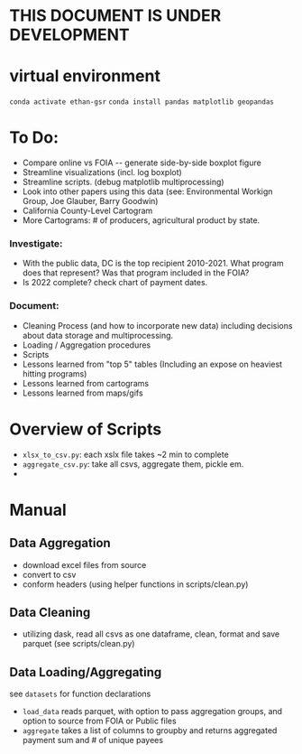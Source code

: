 # THIS DOCUMENT IS UNDER DEVELOPMENT

# virtual environment
`conda activate ethan-gsr`
`conda install pandas matplotlib geopandas`



# To Do:
- Compare online vs FOIA -- generate side-by-side boxplot figure
- Streamline visualizations (incl. log boxplot) 
- Streamline scripts. (debug matplotlib multiprocessing)
- Look into other papers using this data (see: Environmental Workign Group, Joe Glauber, Barry Goodwin) 
- California County-Level Cartogram 
- More Cartograms: # of producers, agricultural product by state. 


### Investigate: 
- With the public data, DC is the top recipient 2010-2021. What program does that represent? Was that program included in the FOIA?
- Is 2022 complete? check chart of payment dates.

### Document: 
- Cleaning Process (and how to incorporate new data) including decisions about data storage and multiprocessing.
- Loading / Aggregation procedures 
- Scripts
- Lessons learned from "top 5" tables (Including an expose on heaviest hitting programs)
- Lessons learned from cartograms 
- Lessons learned from maps/gifs


# Overview of Scripts
- `xlsx_to_csv.py`: each xslx file takes ~2 min to complete
- `aggregate_csv.py`: take all csvs, aggregate them, pickle em. 
- 

# Manual

## Data Aggregation
- download excel files from source
- convert to csv
- conform headers (using helper functions in scripts/clean.py)

## Data Cleaning 
- utilizing dask, read all csvs as one dataframe, clean, format and save parquet (see scripts/clean.py)

## Data Loading/Aggregating 
see `datasets` for function declarations 
- `load_data` reads parquet, with option to pass aggregation groups, and option to source from FOIA or Public files 
- `aggregate` takes a list of columns to groupby and returns aggregated payment sum and # of unique payees 